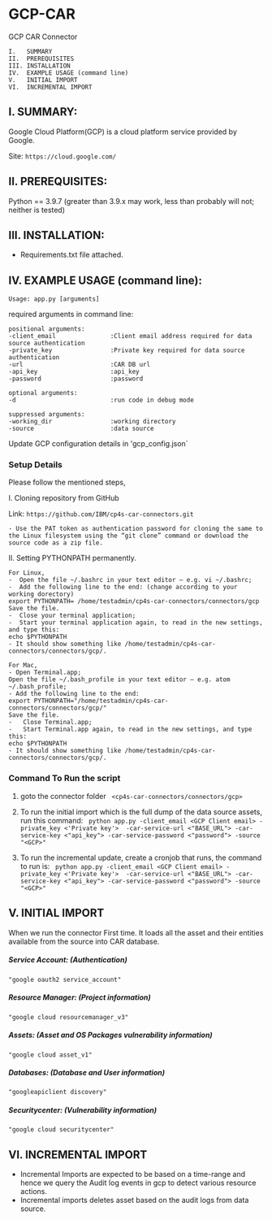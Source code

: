 # GCP-CAR

GCP CAR Connector
```
I.   SUMMARY
II.  PREREQUISITES
III. INSTALLATION
IV.  EXAMPLE USAGE (command line)
V.   INITIAL IMPORT
VI.  INCREMENTAL IMPORT
```
I. SUMMARY:
-----------------------------------------------------------------
Google Cloud Platform(GCP) is a cloud platform service provided by Google.

Site:   ```https://cloud.google.com/```

II. PREREQUISITES:
-----------------------------------------------------------------
Python == 3.9.7 (greater than 3.9.x may work, less than probably will not; neither is tested)

III. INSTALLATION:
-----------------------------------------------------------------
- Requirements.txt file attached.


IV. EXAMPLE USAGE (command line):
-----------------------------------------------------------------

```Usage: app.py [arguments]```

required arguments in command line:

```
positional arguments:
-client_email               :Client email address required for data source authentication
-private_key                :Private key required for data source authentication
-url                        :CAR DB url
-api_key                    :api_key
-password                   :password

optional arguments:
-d                          :run code in debug mode

suppressed arguments:
-working_dir                :working directory
-source                     :data source
```
Update GCP configuration details in 'gcp_config.json`
### Setup Details
Please follow the mentioned steps,

I.	Cloning repository from GitHub

Link: `````https://github.com/IBM/cp4s-car-connectors.git`````

    - Use the PAT token as authentication password for cloning the same to the Linux filesystem using the “git clone” command or download the source code as a zip file.

II.	Setting PYTHONPATH permanently.

    For Linux,
    -  Open the file ~/.bashrc in your text editor – e.g. vi ~/.bashrc;
    -  Add the following line to the end: (change according to your working dorectory)
    export PYTHONPATH= /home/testadmin/cp4s-car-connectors/connectors/gcp
    Save the file.
    -  Close your terminal application;
    -  Start your terminal application again, to read in the new settings, and type this:
    echo $PYTHONPATH
    - It should show something like /home/testadmin/cp4s-car-connectors/connectors/gcp/.
    
    For Mac,
    - Open Terminal.app;
    Open the file ~/.bash_profile in your text editor – e.g. atom ~/.bash_profile;
    - Add the following line to the end:
    export PYTHONPATH="/home/testadmin/cp4s-car-connectors/connectors/gcp/"
    Save the file.
    -	Close Terminal.app;
    -	Start Terminal.app again, to read in the new settings, and type this:
    echo $PYTHONPATH
    - It should show something like /home/testadmin/cp4s-car-connectors/connectors/gcp/.


### Command To Run the script

1. goto the connector folder ` <cp4s-car-connectors/connectors/gcp>`

2. To run the initial import which is the full dump of the data source assets, run this command:
   ` python app.py -client_email <GCP Client email> -private_key <'Private key'>  -car-service-url <"BASE_URL"> -car-service-key <"api_key"> -car-service-password <"password"> -source "<GCP>"`

3. To run the incremental update, create a cronjob that runs, the command to run is:
   ` python app.py -client_email <GCP Client email> -private_key <'Private key'>  -car-service-url <"BASE_URL"> -car-service-key <"api_key"> -car-service-password <"password"> -source "<GCP>"`

V. INITIAL IMPORT
-----------------------------------------------------------------
When we run the connector First time. It loads all the asset and their entities available from the source into CAR database.
##### Service Account: (Authentication)
    "google oauth2 service_account"
##### Resource Manager: (Project information)
    "google cloud resourcemanager_v3"
##### Assets: (Asset and OS Packages vulnerability information)
    "google cloud asset_v1"
##### Databases: (Database and User information)
    "googleapiclient discovery"
##### Securitycenter: (Vulnerability information)
    "google cloud securitycenter"

VI. INCREMENTAL IMPORT
-----------------------------------------------------------------
- Incremental Imports are expected to be based on a time-range and hence we query the Audit log events in gcp to detect various resource actions.
- Incremental imports deletes asset based on the audit logs from data source.

